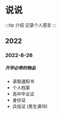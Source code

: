 
# 说说

:::tip  介绍
记录个人感言
:::


## 2022

   

### 2022-8-26


##### 开学必带的物品

- 录取通知书
- 个人档案
- 高中毕业证
- 身份证
- 兵役证 (男生满18)

<div style="height:30vh"></div>

